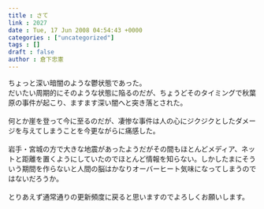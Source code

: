 ```yaml
---
title : さて
link : 2027
date : Tue, 17 Jun 2008 04:54:43 +0000
categories : ["uncategorized"]
tags : []
draft : false
author : 倉下忠憲
---
```


ちょっと深い暗闇のような鬱状態であった。<BR>だいたい周期的にそのような状態に陥るのだが、ちょうどそのタイミングで秋葉原の事件が起こり、ますます深い闇へと突き落とされた。<BR><BR>何とか崖を登って今に至るのだが、凄惨な事件は人の心にジクジクとしたダメージを与えてしまうことを今更ながらに痛感した。<BR><BR>岩手・宮城の方で大きな地震があったようだがその間もほとんどメディア、ネットと距離を置くようにしていたのでほとんど情報を知らない。しかしたまにそういう期間を作らないと人間の脳はかなりオーバーヒート気味になってしまうのではないだろうか。<BR><BR>とりあえず通常通りの更新頻度に戻ると思いますのでよろしくお願いします。<br><br>
